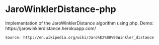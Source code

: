 <h1>JaroWinklerDistance-php</h1>
Implementation of the JaroWinklerDistance algorithm using php.
    Demo:	https://jarowinklerdistance.herokuapp.com/
    
    Source: http://en.wikipedia.org/wiki/Jaro%E2%80%93Winkler_distance
    
    